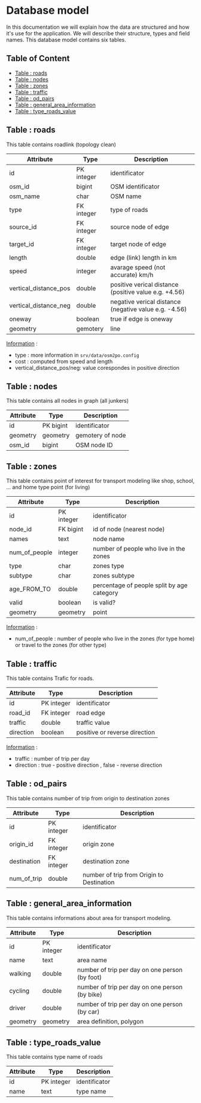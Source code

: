 <h1>Database model</h1>
<p>
    In this documentation we will explain how the data are structured and how it's use for the application. We will describe their structure, types and field names. This database model contains six tables.
</p>

<h2>Table of Content</h2>
<ul>
    <li><a href="#roads">Table : roads</a></li>
    <li><a href="#nodes">Table : nodes</a></li>
    <li><a href="#zones">Table : zones</a></li>
    <li><a href="#traffic">Table : traffic</a></li>
    <li><a href="#od_pairs">Table : od_pairs</a></li>
    <li><a href="#general_area_information">Table : general_area_information</a></li>
    <li><a href="#type_roads_value">Table : type_roads_value</a></li>
</ul>

<h2 id="roads">Table : roads</h2>
<p>
    This table contains roadlink (topology clean)
</p>

| Attribute     | Type      | Description           |
| ------------- | --------- | --------------------- |
| id            | PK integer| identificator |
| osm_id        | bigint    | OSM identificator |
| osm_name      | char      | OSM name |
| type          | FK integer| type of roads |
| source_id     | FK integer| source node of edge |
| target_id     | FK integer| target node of edge |
| length        | double    | edge (link) length in km |
| speed         | integer   | avarage speed (not accurate) km/h |
| vertical_distance_pos | double    | positive verical distance (positive value e.g. +4.56) |
| vertical_distance_neg | double    | negative verical distance (negative value e.g. -4.56) |
| oneway                | boolean   | true if edge is oneway |
| geometry              | gemotery  | line |

<u>Information</u> :<br> 
<ul>
    <li>type : more information in <code>srv/data/osm2po.config</code></li>
    <li>cost : computed from speed and length</li>
    <li>vertical_distance_pos/neg: value corespondes in positive direction</li>
</ul>

<h2 id="nodes">Table : nodes</h2>
<p>
    This table contains all nodes in graph (all junkers)
</p>

| Attribute     | Type      | Description           |
| ------------- | --------- | --------------------- |
| id            | PK bigint | identificator         |
| geometry      | geometry  | gemotery of node      |
| osm_id        | bigint    | OSM node ID           |


<h2 id="zones">Table : zones</h2>
<p>
    This table contains point of interest for transport modeling like shop, school, ... and home type point (for living)
</p>

| Attribute     | Type      | Description           |
| ------------- | --------- | --------------------- |
| id            | PK integer| identificator |
| node_id       | FK bigint | id of node (nearest node) |
| names         | text      | node name |
| num_of_people | integer   | number of people who live in the zones |
| type          | char      | zones type |
| subtype       | char      | zones subtype |
| age_FROM_TO   | double    | percentage of people split by age category |
| valid         | boolean   | is valid?|
| geometry      | geometry  | point |

<u>Information</u> : <br>
<ul>
    <li>num_of_people : number of people who live in the zones (for type home) or travel to the zones (for other type)</li>
</ul>

<h2 id="traffic">Table : traffic</h2>
<p>
    This table contains Trafic for roads.
</p>

| Attribute     | Type      | Description           |
| ------------- | --------- | --------------------- |
| id            | PK integer| identificator |
| road_id       | FK integer| road edge |
| traffic       | double    | traffic value |
| direction     | boolean   | positive or reverse direction |

<u>Information</u> : <br>
<ul>
    <li>traffic : number of trip per day</li>
    <li>direction : true - positive direction , false - reverse direction</li>
</ul>

<h2 id="od_pairs">Table : od_pairs</h2>
<p>
    This table contains number of trip from origin to destination zones
</p>

| Attribute     | Type      | Description           |
| ------------- | --------- | --------------------- |
| id            | PK integer| identificator |
| origin_id     | FK integer| origin zone |
| destination   | FK integer| destination zone |
| num_of_trip   | double    | number of trip from Origin to Destination |

<h2 id="general_area_information">Table : general_area_information</h2>
<p>
    This table contains informations about area for transport modeling. 
</p>

| Attribute     | Type      | Description           |
| ------------- | --------- | --------------------- |
| id            | PK integer| identificator |
| name          | text      | area name |
| walking       | double    | number of trip per day on one person (by foot) |
| cycling       | double    | number of trip per day on one person (by bike) |
| driver        | double    | number of trip per day on one person (by car) |
| geometry      | geometry  | area definition, polygon |

<h2 id="type_roads_value">Table : type_roads_value</h2>
<p>
    This table contains type name of roads
</p>

| Attribute     | Type      | Description           |
| ------------- | --------- | --------------------- |
| id            | PK integer| identificator |
| name          | text      | type name |


